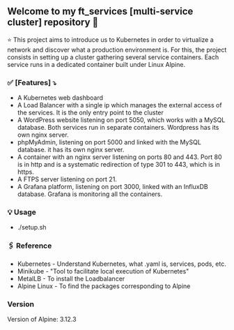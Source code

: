 ## Welcome to my ft_services [multi-service cluster] repository 👋

⭐️ This project aims to introduce us to Kubernetes in order to virtualize a network and discover what a production environment is. For this, the project consists in setting up a cluster gathering several service containers. Each service runs in a dedicated container built under Linux Alpine.

### ✅ [Features] ⤵️

- A Kubernetes web dashboard
- A Load Balancer with a single ip which manages the external access of the services. It is the only entry point to the cluster
- A WordPress website listening on port 5050, which works with a MySQL database. Both services run in separate containers. Wordpress has its own nginx server.
- phpMyAdmin, listening on port 5000 and linked with the MySQL database. it has its own nginx server.
- A container with an nginx server listening on ports 80 and 443. Port 80 is in http and is a systematic redirection of type 301 to 443, which is in https.
- A FTPS server listening on port 21.
- A Grafana platform, listening on port 3000, linked with an InfluxDB database. Grafana is monitoring all the containers.

### 💡 Usage
- ./setup.sh

### 🖇 Reference
- Kubernetes - Understand Kubernetes, what .yaml is, services, pods, etc.
- Minikube - "Tool to facilitate local execution of Kubernetes"
- MetalLB - To install the Loadbalancer
- Alpine Linux - To find the packages corresponding to Alpine
### Version
Version of Alpine: 3.12.3
